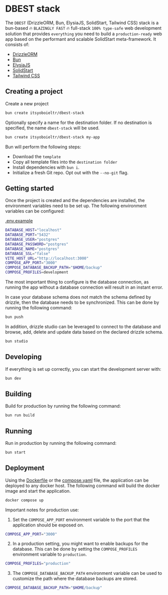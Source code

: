 # DBEST stack

The `DBEST` (DrizzleORM, Bun, ElysiaJS, SolidStart, Tailwind CSS) stack is a bun-based 🔥 `BLAZINGLY FAST` 🔥 full-stack `100% type-safe` web development solution that provides `everything` you need to build a `production-ready` web app based on the performant and scalable SolidStart meta-framework. It consists of:

- [DrizzleORM](https://orm.drizzle.team)
- [Bun](https://bun.sh)
- [ElysiaJS](https://elysiajs.com)
- [SolidStart](https://start.solidjs.com/)
- [Tailwind CSS](https://tailwindcss.com)

## Creating a project

Create a new project

```bash
bun create itsyoboieltr/dbest-stack
```

Optionally specify a name for the destination folder. If no destination is specified, the name `dbest-stack` will be used.

```bash
bun create itsyoboieltr/dbest-stack my-app
```

Bun will perform the following steps:

- Download the `template`
- Copy all template files into the `destination folder`
- Install dependencies with `bun i`.
- Initialize a fresh Git repo. Opt out with the `--no-git` flag.

## Getting started

Once the project is created and the dependencies are installed, the environment variables need to be set up. The following environment variables can be configured:

[.env.example](.env.example)

```bash
DATABASE_HOST="localhost"
DATABASE_PORT="5432"
DATABASE_USER="postgres"
DATABASE_PASSWORD="postgres"
DATABASE_NAME="postgres"
DATABASE_SSL="false"
VITE_HOST_URL="http://localhost:3000"
COMPOSE_APP_PORT="3000"
COMPOSE_DATABASE_BACKUP_PATH="$HOME/backup"
COMPOSE_PROFILES=development
```

The most important thing to configure is the database connection, as running the app without a database connection will result in an instant error.

In case your database schema does not match the schema defined by drizzle, then the database needs to be synchronized. This can be done by running the following command:

```bash
bun push
```

In addition, drizzle studio can be leveraged to connect to the database and browse, add, delete and update data based on the declared drizzle schema.

```bash
bun studio
```

## Developing

If everything is set up correctly, you can start the development server with:

```bash
bun dev
```

## Building

Build for production by running the following command:

```bash
bun run build
```

## Running

Run in production by running the following command:

```bash
bun start
```

## Deployment

Using the [Dockerfile](Dockerfile) or the [compose.yaml](compose.yaml) file, the application can be deployed to any docker host. The following command will build the docker image and start the application.

```bash
docker compose up
```

Important notes for production use:

1. Set the `COMPOSE_APP_PORT` environment variable to the port that the application should be exposed on.

```bash
COMPOSE_APP_PORT="3000"
```

2. In a production setting, you might want to enable backups for the database. This can be done by setting the `COMPOSE_PROFILES` environment variable to `production`.

```bash
COMPOSE_PROFILES="production"
```

3. The `COMPOSE_DATABASE_BACKUP_PATH` environment variable can be used to customize the path where the database backups are stored.

```bash
COMPOSE_DATABASE_BACKUP_PATH="$HOME/backup"
```
